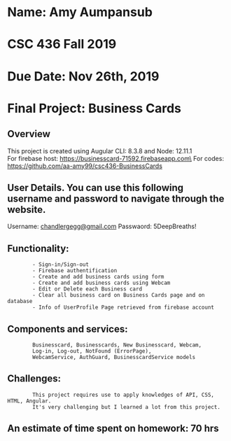# Name: Amy Aumpansub
# CSC 436 Fall 2019
# Due Date: Nov 26th, 2019
# Final Project: Business Cards

## Overview  
This project is created using Augular CLI: 8.3.8 and Node: 12.11.1\
For firebase host: https://businesscard-71592.firebaseapp.com\
For codes: https://github.com/aa-amy99/csc436-BusinessCards
    
   
## User Details. You can use this following username and password to navigate through the website.

Username: chandlergegg@gmail.com
Passwaord: 5DeepBreaths!

## Functionality:
            - Sign-in/Sign-out 
            - Firebase authentification
            - Create and add business cards using form
            - Create and add business cards using Webcam
            - Edit or Delete each Business card
            - Clear all business card on Business Cards page and on database
            - Info of UserProfile Page retrieved from firebase account

## Components and services:
            Businesscard, Businesscards, New Businesscard, Webcam, 
            Log-in, Log-out, NotFound (ErrorPage), 
            WebcamService, AuthGuard, BusinesscardService models
        

## Challenges: 
            This project requires use to apply knowledges of API, CSS, HTML, Angular.
            It's very challenging but I learned a lot from this project.

## An estimate of time spent on homework: 70 hrs

